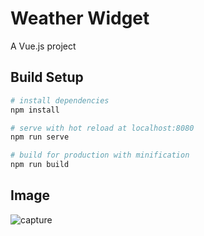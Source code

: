 # Weather Widget

A Vue.js project

## Build Setup

``` bash
# install dependencies
npm install

# serve with hot reload at localhost:8080
npm run serve

# build for production with minification
npm run build
```
## Image
![capture](https://user-images.githubusercontent.com/4059636/53267200-0c19bc00-36e3-11e9-97f4-a5001c99adf2.PNG)
